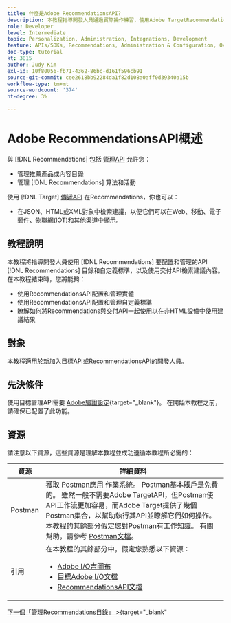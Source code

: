 ```yaml
---
title: 什麼是Adobe RecommendationsAPI?
description: 本教程指導開發人員通過實際操作練習，使用Adobe TargetRecommendationsAPI配置和管理Recommendations目錄和自定義標準，以及使用交付API檢索建議內容。
role: Developer
level: Intermediate
topic: Personalization, Administration, Integrations, Development
feature: APIs/SDKs, Recommendations, Administration & Configuration, Overview
doc-type: tutorial
kt: 3815
author: Judy Kim
exl-id: 10f80056-fb71-4362-86bc-d161f596cb91
source-git-commit: cee2618bb92284da1f82d108a0aff0d39340a15b
workflow-type: tm+mt
source-wordcount: '374'
ht-degree: 3%

---
```


# Adobe RecommendationsAPI概述

與 [!DNL Recommendations] 包括 [管理API](https://experienceleague.adobe.com/docs/target/using/apis/api-overview.html?lang=en) 允許您：

* 管理推薦產品或內容目錄
* 管理 [!DNL Recommendations] 算法和活動

使用 [!DNL Target] [傳遞API](https://experienceleague.adobe.com/docs/target/using/apis/api-overview.html?lang=en) 在Recommendations，你也可以：

* 在JSON、HTML或XML對象中檢索建議，以便它們可以在Web、移動、電子郵件、物聯網(IOT)和其他渠道中顯示。

## 教程說明

本教程將指導開發人員使用 [!DNL Recommendations] 要配置和管理的API [!DNL Recommendations] 目錄和自定義標準，以及使用交付API檢索建議內容。 在本教程結束時，您將能夠：

* 使用RecommendationsAPI配置和管理實體
* 使用RecommendationsAPI配置和管理自定義標準
* 瞭解如何將Recommendations與交付API一起使用以在非HTML設備中使用建議結果

## 對象

本教程適用於新加入目標API或RecommendationsAPI的開發人員。

## 先決條件

使用目標管理API需要 [Adobe驗證設定](https://developer.adobe.com/target/before-administer/configure-authentication/){target=&quot;_blank&quot;}。 在開始本教程之前，請確保已配置了此功能。

## 資源

請注意以下資源，這些資源是理解本教程並成功遵循本教程所必需的：

| 資源 | 詳細資料 |
| --- | --- |
| Postman | 獲取 [Postman應用](https://www.postman.com/downloads/) 作業系統。 Postman基本賬戶是免費的。 雖然一般不需要Adobe TargetAPI，但Postman使API工作流更加容易，而Adobe Target提供了幾個Postman集合，以幫助執行其API並瞭解它們如何操作。 本教程的其餘部分假定您對Postman有工作知識。 有關幫助，請參考 [Postman文檔](https://learning.getpostman.com/)。 |
| 引用 | 在本教程的其餘部分中，假定您熟悉以下資源：<UL><li>[Adobe I/O吉圖布](https://github.com/adobeio)</li><li>[目標Adobe I/O文檔](https://developers.adobetarget.com/api/#introduction)</li><li>[RecommendationsAPI文檔](https://developers.adobetarget.com/api/recommendations/)</li></ul> |

[下一個「管理Recommendations目錄」 >](https://developer.adobe.com/target/before-administer/recs-api/manage-catalog/){target=&quot;_blank&quot;
